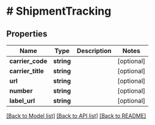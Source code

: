 # # ShipmentTracking


## Properties 


Name | Type | Description | Notes
------------ | ------------- | ------------- | -------------
**carrier_code**| **string** |   | [optional]
**carrier_title**| **string** |   | [optional]
**url**| **string** |   | [optional]
**number**| **string** |   | [optional]
**label_url**| **string** |   | [optional]


[[Back to Model list]](../../README.md#models) [[Back to API list]](../../README.md#endpoints) [[Back to README]](../../README.md)

